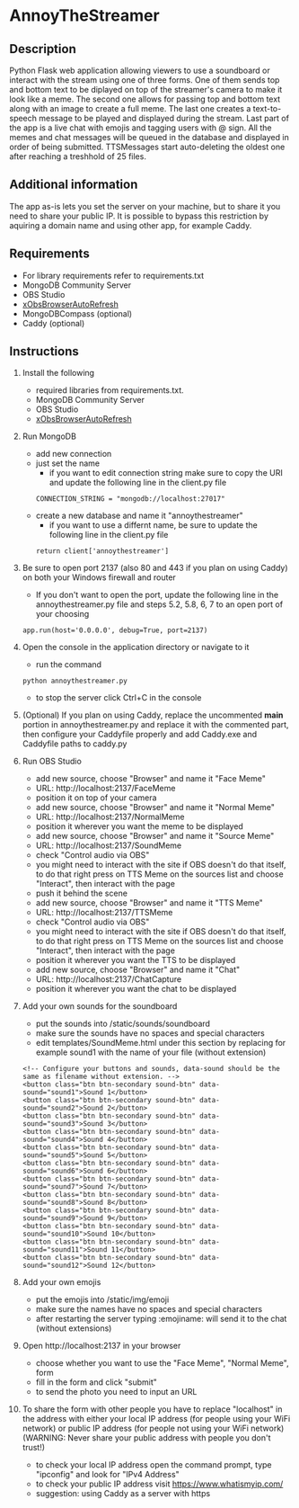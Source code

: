 # AnnoyTheStreamer

## Description

Python Flask web application allowing viewers to use a soundboard or interact with the stream using one of three forms.
One of them sends top and bottom text to be diplayed on top of the streamer's camera to make it look like a meme.
The second one allows for passing top and bottom text along with an image to create a full meme.
The last one creates a text-to-speech message to be played and displayed during the stream.
Last part of the app is a live chat with emojis and tagging users with @ sign.
All the memes and chat messages will be queued in the database and displayed in order of being submitted.
TTSMessages start auto-deleting the oldest one after reaching a treshhold of 25 files.

## Additional information

The app as-is lets you set the server on your machine, but to share it you need to share your public IP. It is possible to bypass this restriction by aquiring a domain name and using other app, for example Caddy.

## Requirements

- For library requirements refer to requirements.txt
- MongoDB Community Server
- OBS Studio
- [xObsBrowserAutoRefresh](https://github.com/YorVeX/xObsBrowserAutoRefresh)
- MongoDBCompass (optional)
- Caddy (optional)

## Instructions
 
1. Install the following
    - required libraries from requirements.txt.
    - MongoDB Community Server
    - OBS Studio
    - [xObsBrowserAutoRefresh](https://github.com/YorVeX/xObsBrowserAutoRefresh)

2. Run MongoDB
    - add new connection
    - just set the name
        - if you want to edit connection string make sure to copy the URI and update the following line in the client.py file
        ```
        CONNECTION_STRING = "mongodb://localhost:27017"
        ```
    - create a new database and name it "annoythestreamer"
        - if you want to use a differnt name, be sure to update the following line in the client.py file
        ```
        return client['annoythestreamer']
        ```

3. Be sure to open port 2137 (also 80 and 443 if you plan on using Caddy) on both your Windows firewall and router
    - If you don't want to open the port, update the following line in the annoythestreamer.py file and steps 5.2, 5.8, 6, 7 to an open port of your choosing
    ```
    app.run(host='0.0.0.0', debug=True, port=2137)    
    ```

4. Open the console in the application directory or navigate to it
    - run the command
    ```
    python annoythestreamer.py
    ```
    - to stop the server click Ctrl+C in the console

5. (Optional) If you plan on using Caddy, replace the uncommented __main__ portion in annoythestreamer.py and replace it with the commented part, then configure your Caddyfile properly and add Caddy.exe and Caddyfile paths to caddy.py

6. Run OBS Studio
    - add new source, choose "Browser" and name it "Face Meme"
    - URL: http://localhost:2137/FaceMeme
    - position it on top of your camera
    - add new source, choose "Browser" and name it "Normal Meme"
    - URL: http://localhost:2137/NormalMeme
    - position it wherever you want the meme to be displayed
    - add new source, choose "Browser" and name it "Source Meme"
    - URL: http://localhost:2137/SoundMeme
    - check "Control audio via OBS"
    - you might need to interact with the site if OBS doesn't do that itself, to do that right press on TTS Meme on the sources list and choose "Interact", then interact with the page
    - push it behind the scene
    - add new source, choose "Browser" and name it "TTS Meme"
    - URL: http://localhost:2137/TTSMeme
    - check "Control audio via OBS"
    - you might need to interact with the site if OBS doesn't do that itself, to do that right press on TTS Meme on the sources list and choose "Interact", then interact with the page
    - position it wherever you want the TTS to be displayed
    - add new source, choose "Browser" and name it "Chat"
    - URL: http://localhost:2137/ChatCapture
    - position it wherever you want the chat to be displayed

7. Add your own sounds for the soundboard
    - put the sounds into /static/sounds/soundboard
    - make sure the sounds have no spaces and special characters
    - edit templates/SoundMeme.html under this section by replacing for example sound1 with the name of your file (without extension)
    ```
    <!-- Configure your buttons and sounds, data-sound should be the same as filename without extension. -->
    <button class="btn btn-secondary sound-btn" data-sound="sound1">Sound 1</button>
    <button class="btn btn-secondary sound-btn" data-sound="sound2">Sound 2</button>
    <button class="btn btn-secondary sound-btn" data-sound="sound3">Sound 3</button>
    <button class="btn btn-secondary sound-btn" data-sound="sound4">Sound 4</button>
    <button class="btn btn-secondary sound-btn" data-sound="sound5">Sound 5</button>
    <button class="btn btn-secondary sound-btn" data-sound="sound6">Sound 6</button>
    <button class="btn btn-secondary sound-btn" data-sound="sound7">Sound 7</button>
    <button class="btn btn-secondary sound-btn" data-sound="sound8">Sound 8</button>
    <button class="btn btn-secondary sound-btn" data-sound="sound9">Sound 9</button>
    <button class="btn btn-secondary sound-btn" data-sound="sound10">Sound 10</button>
    <button class="btn btn-secondary sound-btn" data-sound="sound11">Sound 11</button>
    <button class="btn btn-secondary sound-btn" data-sound="sound12">Sound 12</button>
    ```

8. Add your own emojis
    - put the emojis into /static/img/emoji
    - make sure the names have no spaces and special characters
    - after restarting the server typing :emojiname: will send it to the chat (without extensions)

9. Open http://localhost:2137 in your browser
    - choose whether you want to use the "Face Meme", "Normal Meme",  form
    - fill in the form and click "submit"
    - to send the photo you need to input an URL

10. To share the form with other people you have to replace "localhost" in the address with either your local IP address (for people using your WiFi network) or public IP address (for people not using your WiFi network)
    (WARNING: Never share your public address with people you don't trust!)
    - to check your local IP address open the command prompt, type "ipconfig" and look for "IPv4 Address"
    - to check your public IP address visit https://www.whatismyip.com/
    - suggestion: using Caddy as a server with https